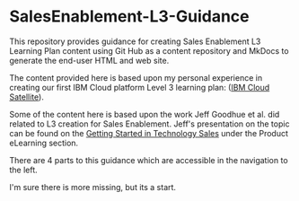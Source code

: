 # SalesEnablement-L3-Guidance
This repository provides guidance for creating Sales Enablement L3 Learning Plan content using Git Hub as a content repository and MkDocs to generate the end-user HTML and web site. 

The content provided here is based upon my personal experience in creating our first IBM Cloud platform Level 3 learning plan: (<a href="https://yourlearning.ibm.com/activity/PLAN-7D757C8B58E7" target="_blank">IBM Cloud Satellite</a>).

Some of the content here is based upon the work Jeff Goodhue et al. did related to L3 creation for Sales Enablement.  Jeff's presentation on the topic can be found on the <a href="https://w3.ibm.com/w3publisher/getting-started-in-technology-sales" target="_blank">Getting Started in Technology Sales</a> under the Product eLearning section.

There are 4 parts to this guidance which are accessible in the navigation to the left.

I'm sure there is more missing, but its a start.
